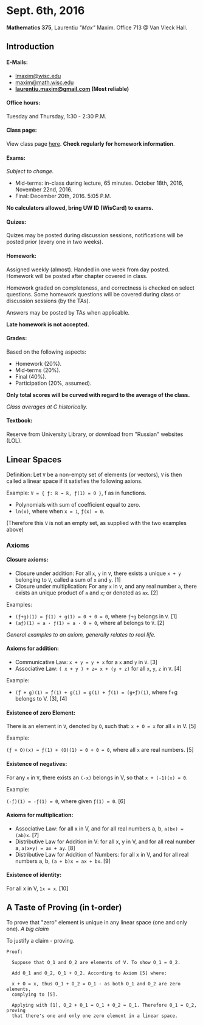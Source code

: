 Sept. 6th, 2016
===============

**Mathematics 375**, Laurentiu *"Max"* Maxim. Office 713 @ Van Vleck Hall.

Introduction
------------

#### E-Mails:
- lmaxim@wisc.edu
- maxim@math.wisc.edu
- **laurentiu.maxim@gmail.com (Most reliable)**

#### Office hours:

Tuesday and Thursday, 1:30 - 2:30 P.M.

#### Class page:

View class page [here](http://www.math.wisc.edu/~maxim/375f16.html). **Check regularly for homework information**.

#### Exams:

*Subject to change.*

- Mid-terms: in-class during lecture, 65 minutes. October 18th, 2016, November 22nd, 2016.
- Final: December 20th, 2016. 5:05 P.M.

**No calculators allowed, bring UW ID (WisCard) to exams.**

#### Quizes:

Quizes may be posted during discussion sessions, notifications will be posted prior (every one in two weeks).

#### Homework:

Assigned weekly (almost). Handed in one week from day posted. Homework will be posted after chapter covered in class.

Homework graded on completeness, and correctness is checked on select questions. Some homework questions will be covered during class or discussion sessions (by the TAs).

Answers may be posted by TAs when applicable.

**Late homework is not accepted.**

#### Grades:

Based on the following aspects:

- Homework (20%).
- Mid-terms (20%).
- Final (40%).
- Participation (20%, assumed).

**Only total scores will be curved with regard to the average of the class.**

*Class averages at C historically.*

#### Textbook:

Reserve from University Library, or download from "Russian" websites (LOL).

Linear Spaces
-------------

Definition: Let `V` be a non-empty set of elements (or vectors), `V` is then called a linear space if it satisfies the following axions.

Example: `V = { ƒ: ℝ → ℝ, ƒ(1) = 0 }`, f as in functions.

- Polynomials with sum of coefficient equal to zero.
- `ln(x)`, where when `x = 1`, `ƒ(x) = 0`.

(Therefore this `V` is not an empty set, as supplied with the two examples above)

### Axioms

#### Closure axioms:

- Closure under addition: For all `x`, `y` in `V`, there exists a unique `x + y` belonging to `V`, called a sum of `x` and `y`. [1]
- Closure under multiplication: For any `x` in `V`, and any real number `a`, there exists an unique product of `a` and `x`; or denoted as `ax`. [2]

Examples:

- `(ƒ+g)(1) = ƒ(1) + g(1) = 0 + 0 = 0`, where `ƒ+g` belongs in `V`. [1]
- `(aƒ)(1) = a · ƒ(1) = a · 0 = 0`, where af belongs to `V`. [2]

*General examples to an axiom, generally relates to real life.*

#### Axioms for addition:

- Communicative Law: `x + y = y + x` for a `x` and `y` in `V`. [3]
- Associative Law: `( x + y ) + z= x + (y + z)` for all `x`, `y`, `z` in `V`. [4]

Example:

- `(ƒ + g)(1) = ƒ(1) + g(1) = g(1) + ƒ(1) = (g+ƒ)(1)`, where f+g belongs to V. [3], [4]

#### Existence of zero Element:

There is an element in `V`, denoted by `O`, such that: `x + O = x` for all `x` in V. [5]

Example:

`(ƒ + O)(x) = ƒ(1) + (O)(1) = 0 + 0 = 0`, where all `x` are real numbers. [5]

#### Existence of negatives:

For any `x` in `V`, there exists an `(-x)` belongs in V, so that `x + (-1)(x) = 0`.

Example:

`(-ƒ)(1) = -ƒ(1) = 0`, where given `ƒ(1) = 0`. [6]

#### Axioms for multiplication:

- Associative Law: for all x in V, and for all real numbers a, b, `a(bx) = (ab)x`. [7]
- Distributive Law for Addition in V: for all x, y in V, and for all real number a, `a(x+y) = ax + ay`. [8]
- Distributive Law for Addition of Numbers: for all x in V, and for all real numbers a, b, `(a + b)x = ax + bx`. [9]

#### Existence of identity:

For all x in V, `1x = x`. [10]

A Taste of Proving (in t-order)
-------------------------------

To prove that "zero" element is unique in any linear space (one and only one). *A big claim*

To justify a claim - proving.

```
Proof:

  Suppose that O_1 and O_2 are elements of V. To show O_1 = O_2.

  Add O_1 and O_2, O_1 + O_2. According to Axiom [5] where:

  x + O = x, thus O_1 + O_2 = O_1 - as both O_1 and O_2 are zero elements,
  complying to [5].

  Applying with [1], O_2 + O_1 = O_1 + O_2 = O_1. Therefore O_1 = O_2, proving
  that there's one and only one zero element in a linear space.
```
